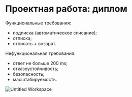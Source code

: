 # Проектная работа: диплом

Функциональные требования:
- подписка (автоматическое списание);
- отписка;
- отписать + возврат.

Нефункциональная требования:
- ответ не больше 200 ms;
- отказоустойчивость;
- безопасность;
- масштабируемость.

![Untitled Workspace](https://github.com/yandexwork/graduate_work/assets/134307672/d81d1f9b-13e3-4a34-9a4b-30a46b83930d)
